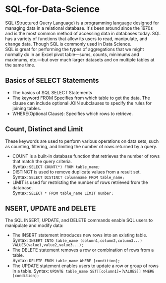 # SQL-for-Data-Science
SQL (Structured Query Language) is a programming language designed for managing data in a relational database. It's been around since the 1970s and is the most common method of accessing data in databases today. SQL has a variety of functions that allow its users to read, manipulate, and change data. Though SQL is commonly used in Data Science.<br>
SQL is great for performing the types of aggregations that we might normally do in an Excel pivot table—sums, counts, minimums and maximums, etc.—but over much larger datasets and on multiple tables at the same time.
## Basics of SELECT Statements
* The basics of SQL SELECT Statements<br>
* The keyword FROM Specifies from which table to get the data. The clause can include optional JOIN subclauses to specify the rules for 
  joining tables.<br>
* WHERE(Optional Clause): Specifies which rows to retrieve.<br>
## Count, Distinct and Limit
These keywords are used to perform various operations on data sets, such as counting, filtering, and limiting the number of rows returned by a query. 
* COUNT is a built-in database function that
retrieves the number of rows that match the query criteria.<br>
    Syntax:
      ``` SELECT COUNT(*) FROM table_name; ```
* DISTINCT is used to remove duplicate values from a result set.<br>
    Syntax:
      ``` SELECT DISTINCT columnname FROM table_name; ```
* LIMIT is used for restricting the number of rows retrieved from the database.<br>
    Syntax:
      ``` SELECT * FROM table_name LIMIT number; ```
## NSERT, UPDATE and DELETE  
The SQL INSERT, UPDATE, and DELETE commands enable SQL users to manipulate and modify data:<br>
* The INSERT statement introduces new rows into an existing table.<br>
    Syntax:
      ```
         INSERT INTO table_name
         (column1,column2,column3...)
         VALUES(value1,value2,value3...);
      ```
* The DELETE statement removes a row or combination of rows from a table.<br>
    Syntax:
      ``` DELETE FROM table_name
          WHERE [condition];
      ```
* The UPDATE statement enables users to update a row or group of rows in a table.
    Syntax:
      ``` UPDATE table_name
          SET[[column1]=[VALUES]]
          WHERE [condition];
      ```
